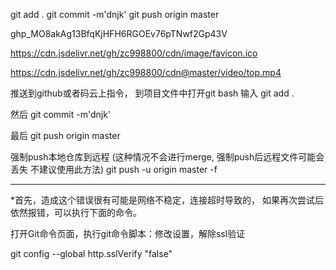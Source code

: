 git add . 
git commit -m'dnjk'
git push origin master

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


https://cdn.jsdelivr.net/gh/zc998800/cdn/image/favicon.ico

https://cdn.jsdelivr.net/gh/zc998800/cdn@master/video/top.mp4


推送到github或者码云上指令，
到项目文件中打开git bash 输入
git add . 

然后
git commit -m'dnjk'

最后
git push origin master

强制push本地仓库到远程 (这种情况不会进行merge, 强制push后远程文件可能会丢失 不建议使用此方法)
git push -u origin master -f


-------------------------------------
*首先，造成这个错误很有可能是网络不稳定，连接超时导致的，
如果再次尝试后依然报错，可以执行下面的命令。

打开Git命令页面，执行git命令脚本：修改设置，解除ssl验证

git config --global http.sslVerify "false"
